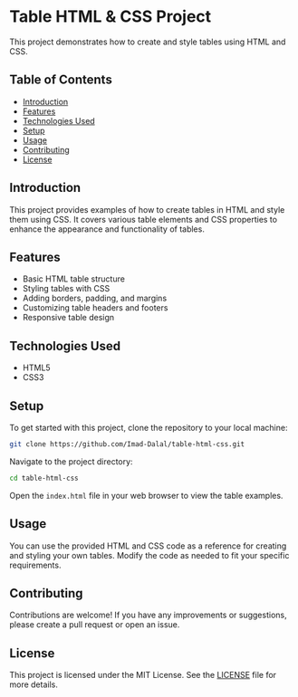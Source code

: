 # Table HTML & CSS Project

This project demonstrates how to create and style tables using HTML and CSS.

## Table of Contents
- [Introduction](#introduction)
- [Features](#features)
- [Technologies Used](#technologies-used)
- [Setup](#setup)
- [Usage](#usage)
- [Contributing](#contributing)
- [License](#license)

## Introduction
This project provides examples of how to create tables in HTML and style them using CSS. It covers various table elements and CSS properties to enhance the appearance and functionality of tables.

## Features
- Basic HTML table structure
- Styling tables with CSS
- Adding borders, padding, and margins
- Customizing table headers and footers
- Responsive table design

## Technologies Used
- HTML5
- CSS3

## Setup
To get started with this project, clone the repository to your local machine:

```bash
git clone https://github.com/Imad-Dalal/table-html-css.git
```

Navigate to the project directory:

```bash
cd table-html-css
```

Open the `index.html` file in your web browser to view the table examples.

## Usage
You can use the provided HTML and CSS code as a reference for creating and styling your own tables. Modify the code as needed to fit your specific requirements.

## Contributing
Contributions are welcome! If you have any improvements or suggestions, please create a pull request or open an issue.

## License
This project is licensed under the MIT License. See the [LICENSE](LICENSE) file for more details.